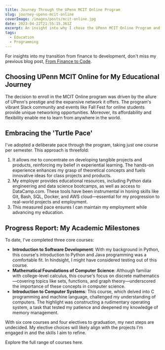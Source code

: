 ```yaml
---
title: Journey Through the UPenn MCIT Online Program
slug: journey-upenn-mcit-online
coverImage: /images/posts/mcit-online.jpg
date: 2023-04-22T21:55:15.361Z
excerpt: An insight into why I chose the UPenn MCIT Online Program and my journey so far.
tags:
  - Education
  - Programming
---
```


<script>
  import Callout from "$lib/components/molecules/Callout.svelte";
  import CodeBlock from "$lib/components/molecules/CodeBlock.svelte";
  import Image from "$lib/components/atoms/Image.svelte";
</script>

For insights into my transition from finance to development, don't miss my previous blog post, [From Finance to Code](../finance-to-code).

## Choosing UPenn MCIT Online for My Educational Journey

The decision to enroll in the MCIT Online program was driven by the allure of UPenn's prestige and the expansive network it offers. The program's vibrant Slack community and events like Fall Fest for online students provide unique networking opportunities. Moreover, its affordability and flexibility enable me to learn from anywhere in the world.

## Embracing the 'Turtle Pace'

I've adopted a deliberate pace through the program, taking just one course per semester. This approach is threefold:

1. It allows me to concentrate on developing tangible projects and products, reinforcing my belief in experiential learning. The hands-on experience enhances my grasp of theoretical concepts and fuels innovative ideas for class projects and products.
2. My employer provides educational resources, including Python data engineering and data science bootcamps, as well as access to DataCamp.com. These tools have been instrumental in honing skills like Git, Bash, SQL, Docker, and AWS cloud—essential for my progression to real-world projects and employment.
3. This measured pace ensures I can maintain my employment while advancing my education.

## Progress Report: My Academic Milestones

To date, I've completed three core courses:

- **Introduction to Software Development**: With my background in Python, this course's introduction to Python and Java programming was a comfortable fit. In hindsight, I might have considered testing out of this course.
- **Mathematical Foundations of Computer Science**: Although familiar with college-level calculus, this course's focus on discrete mathematics—covering topics like sets, functions, and graph theory—underscored the importance of these concepts in computer science.
- **Introduction to Computer Systems**: This course, which delved into C programming and machine language, challenged my understanding of computers. The highlight was constructing a rudimentary operating system, a task that tested my patience and deepened my knowledge of memory management.

With six core courses and four electives to graduation, my next steps are undecided. My elective choices will likely align with the projects I'm engaged in and the skills I aim to refine.

Explore the full range of courses here.